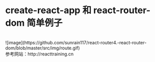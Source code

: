 # create-react-app 和 react-router-dom 简单例子

<br/>
![image](https://github.com/sunrain117/react-router4.-react-router-dom/blob/master/src/img/route.gif)
<br/>
参考网站：http://reacttraining.cn

